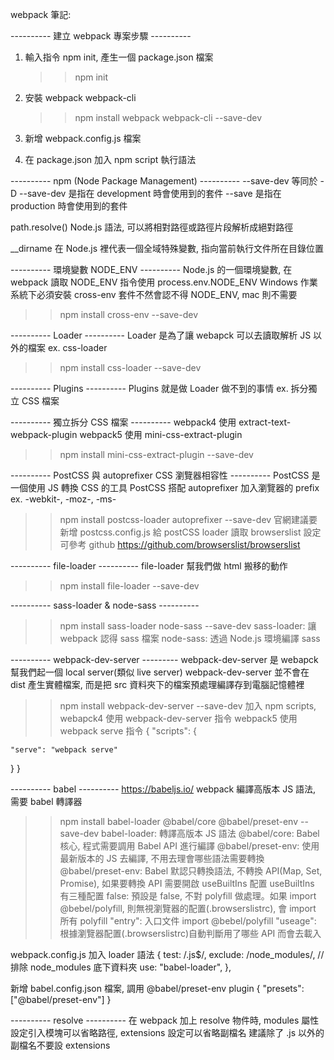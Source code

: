webpack 筆記:

---------- 建立 webpack 專案步驟 ----------

1. 輸入指令 npm init, 產生一個 package.json 檔案

   > > npm init

2. 安裝 webpack webpack-cli

   > > npm install webpack webpack-cli --save-dev

3. 新增 webpack.config.js 檔案

4. 在 package.json 加入 npm script 執行語法

---------- npm (Node Package Management) ----------
--save-dev 等同於 -D
--save-dev 是指在 development 時會使用到的套件
--save 是指在 production 時會使用到的套件

path.resolve()
Node.js 語法, 可以將相對路徑或路徑片段解析成絕對路徑

\_\_dirname
在 Node.js 裡代表一個全域特殊變數, 指向當前執行文件所在目錄位置

---------- 環境變數 NODE_ENV ----------
Node.js 的一個環境變數, 在 webpack 讀取 NODE_ENV 指令使用 process.env.NODE_ENV
Windows 作業系統下必須安裝 cross-env 套件不然會認不得 NODE_ENV, mac 則不需要

> > npm install cross-env --save-dev

---------- Loader ----------
Loader 是為了讓 webapck 可以去讀取解析 JS 以外的檔案
ex. css-loader

> > npm install css-loader --save-dev

---------- Plugins ----------
Plugins 就是做 Loader 做不到的事情
ex. 拆分獨立 CSS 檔案

---------- 獨立拆分 CSS 檔案 ----------
webpack4 使用 extract-text-webpack-plugin
webpack5 使用 mini-css-extract-plugin

> > npm install mini-css-extract-plugin --save-dev

---------- PostCSS 與 autoprefixer CSS 瀏覽器相容性 ----------
PostCSS 是一個使用 JS 轉換 CSS 的工具
PostCSS 搭配 autoprefixer 加入瀏覽器的 prefix
ex. -webkit-, -moz-, -ms-

> > npm install postcss-loader autoprefixer --save-dev
> > 官網建議要新增 postcss.config.js 給 postCSS loader 讀取
> > browserslist 設定可參考 github
> > https://github.com/browserslist/browserslist

---------- file-loader ----------
file-loader 幫我們做 html 搬移的動作

> > npm install file-loader --save-dev

---------- sass-loader & node-sass ----------

> > npm install sass-loader node-sass --save-dev
> > sass-loader: 讓 webpack 認得 sass 檔案
> > node-sass: 透過 Node.js 環境編譯 sass

---------- webpack-dev-server ---------
webpack-dev-server 是 webapck 幫我們起一個 local server(類似 live server)
webpack-dev-server 並不會在 dist 產生實體檔案, 而是把 src 資料夾下的檔案預處理編譯存到電腦記憶體裡

> > npm install webpack-dev-server --save-dev
> > 加入 npm scripts,
> > webapck4 使用 webpack-dev-server 指令
> > webpack5 使用 webpack serve 指令
> > {
> > "scripts": {

    "serve": "webpack serve"

}
}

---------- babel ----------
https://babeljs.io/
webpack 編譯高版本 JS 語法, 需要 babel 轉譯器

> > npm install babel-loader @babel/core @babel/preset-env --save-dev
> > babel-loader: 轉譯高版本 JS 語法
> > @babel/core: Babel 核心, 程式需要調用 Babel API 進行編譯
> > @babel/preset-env: 使用最新版本的 JS 去編譯, 不用去理會哪些語法需要轉換
> > @babel/preset-env: Babel 默認只轉換語法, 不轉換 API(Map, Set, Promise), 如果要轉換 API 需要開啟 useBuiltIns 配置
> > useBuiltIns 有三種配置
> > false: 預設是 false, 不對 polyfill 做處理。如果 import @bebel/polyfill, 則無視瀏覽器的配置(.browserslistrc), 會 import 所有 polyfill
> > "entry": 入口文件 import @bebel/polyfill
> > "useage": 根據瀏覽器配置(.browserslistrc)自動判斷用了哪些 API 而會去載入

webpack.config.js 加入 loader 語法
{
test: /\.js$/,
exclude: /node_modules/, // 排除 node_modules 底下資料夾
use: "babel-loader",
},

新增 babel.config.json 檔案, 調用 @babel/preset-env plugin
{
"presets": ["@babel/preset-env"]
}

---------- resolve ----------
在 webpack 加上 resolve 物件時, modules 屬性設定引入模塊可以省略路徑, extensions 設定可以省略副檔名
建議除了 .js 以外的副檔名不要設 extensions
